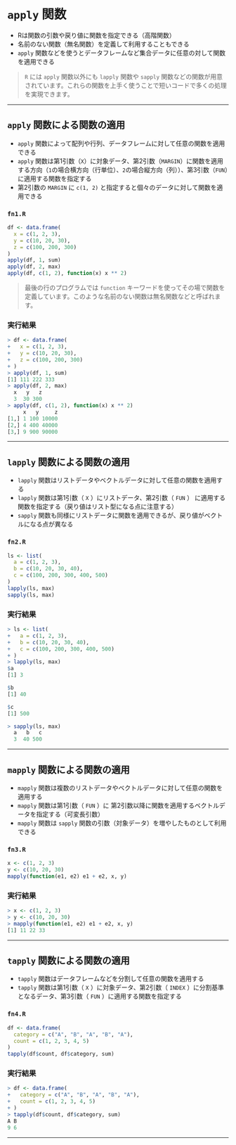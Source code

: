 # `apply` 関数

* Rは関数の引数や戻り値に関数を指定できる（高階関数）
* 名前のない関数（無名関数）を定義して利用することもできる
* `apply` 関数などを使うとデータフレームなど集合データに任意の対して関数を適用できる

> `R` には `apply` 関数以外にも `lapply` 関数や `sapply` 関数などの関数が用意されています。これらの関数を上手く使うことで短いコードで多くの処理を実現できます。

---

## `apply` 関数による関数の適用

* `apply` 関数によって配列や行列、データフレームに対して任意の関数を適用できる
* `apply` 関数は第1引数（`X`）に対象データ、第2引数（`MARGIN`）に関数を適用する方向（`1`の場合横方向（行単位）、`2`の場合縦方向（列））、第3引数（`FUN`）に適用する関数を指定する
* 第2引数の `MARGIN` に `c(1, 2)` と指定すると個々のデータに対して関数を適用できる


### `fn1.R`

``` r
df <- data.frame(
  x = c(1, 2, 3),
  y = c(10, 20, 30),
  z = c(100, 200, 300)
)
apply(df, 1, sum) 
apply(df, 2, max) 
apply(df, c(1, 2), function(x) x ** 2)
```

> 最後の行のプログラムでは `function` キーワードを使ってその場で関数を定義しています。このような名前のない関数は無名関数などと呼ばれます。

### 実行結果

``` r
> df <- data.frame(
+   x = c(1, 2, 3),
+   y = c(10, 20, 30),
+   z = c(100, 200, 300)
+ )
> apply(df, 1, sum) 
[1] 111 222 333
> apply(df, 2, max) 
  x   y   z 
  3  30 300 
> apply(df, c(1, 2), function(x) x ** 2)
     x   y     z
[1,] 1 100 10000
[2,] 4 400 40000
[3,] 9 900 90000
```

---

## `lapply` 関数による関数の適用

* `lapply` 関数はリストデータやベクトルデータに対して任意の関数を適用する
* `lapply` 関数は第1引数（ `X` ）にリストデータ、第2引数（ `FUN` ） に適用する関数を指定する（戻り値はリスト型になる点に注意する）
* `sapply` 関数も同様にリストデータに関数を適用できるが、戻り値がベクトルになる点が異なる

### `fn2.R`

``` r
ls <- list(
  a = c(1, 2, 3),
  b = c(10, 20, 30, 40),
  c = c(100, 200, 300, 400, 500)
)
lapply(ls, max)
sapply(ls, max)
```

### 実行結果

``` r
> ls <- list(
+   a = c(1, 2, 3),
+   b = c(10, 20, 30, 40),
+   c = c(100, 200, 300, 400, 500)
+ )
> lapply(ls, max)
$a
[1] 3

$b
[1] 40

$c
[1] 500

> sapply(ls, max)
  a   b   c 
  3  40 500 
```

---

## `mapply` 関数による関数の適用

* `mapply` 関数は複数のリストデータやベクトルデータに対して任意の関数を適用する
* `mapply` 関数は第1引数（ `FUN` ）に 第2引数以降に関数を適用するベクトルデータを指定する（可変長引数）
* `mapply` 関数は `sapply` 関数の引数（対象データ）を増やしたものとして利用できる

### `fn3.R`

``` r
x <- c(1, 2, 3)
y <- c(10, 20, 30)
mapply(function(e1, e2) e1 + e2, x, y) 
```

### 実行結果

``` r
> x <- c(1, 2, 3)
> y <- c(10, 20, 30)
> mapply(function(e1, e2) e1 + e2, x, y) 
[1] 11 22 33
```

---

## `tapply` 関数による関数の適用

* `tapply` 関数はデータフレームなどを分割して任意の関数を適用する
* `tapply` 関数は第1引数（ `X` ）に対象データ、第2引数（ `INDEX` ）に分割基準となるデータ、第3引数（ `FUN` ）に適用する関数を指定する

### `fn4.R`

``` r
df <- data.frame(
  category = c("A", "B", "A", "B", "A"),
  count = c(1, 2, 3, 4, 5)
)
tapply(df$count, df$category, sum)
```

### 実行結果

``` r
> df <- data.frame(
+   category = c("A", "B", "A", "B", "A"),
+   count = c(1, 2, 3, 4, 5)
+ )
> tapply(df$count, df$category, sum)
A B 
9 6 
```

---
